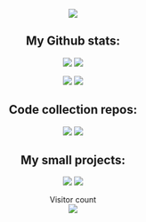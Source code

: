 <p align="center">
  <img src="https://readme-typing-svg.herokuapp.com?font=Fira+Code&pause=1000&color=07CCFF&center=true&vCenter=true&width=650&lines=Hi!+I'm+Patryk;A+IT+and+math+student+at+University+of+Wroc%C5%82aw" />
</p>


<h2 align="center">
  My Github stats:
</h2>

<p align="center">
  <img src = "https://github-readme-stats.vercel.app/api?username=PatrykFlama&count_private=true&show_icons=true&theme=blue-green&bg_color=30,040f0f,000f00" />
  <img src = "https://github-readme-stats.vercel.app/api/top-langs/?username=PatrykFlama&theme=blue-green&bg_color=30,040f0f,000f00&langs_count=3" />
</p>
  
<p align="center">
  <img src = "https://github-readme-stats.vercel.app/api/wakatime?username=PatrykFlama&theme=blue-green&bg_color=30,040f0f,000f00">
  <img src = "https://streak-stats.demolab.com?user=PatrykFlama&theme=blue-green&mode=weekly&background=30%2C040F0F%2C000F00&stroke=7A7A7A">
</p>

  
<h2 align="center">
  Code collection repos:
</h2>

<p align="center">
  <a href="https://github.com/PatrykFlama/Algorytmy"><img src = "https://github-readme-stats.vercel.app/api/pin/?username=PatrykFlama&theme=blue-green&bg_color=30,040f0f,000f00&repo=Algorytmy" /></a>
  <a href="https://github.com/PatrykFlama/Themis">
  <img src = "https://github-readme-stats.vercel.app/api/pin/?username=PatrykFlama&theme=blue-green&bg_color=30,040f0f,000f00&repo=Themis" /></a>
</p>


<h2 align="center">
  My small projects:
</h2>

<p align="center">
  <a href="https://github.com/PatrykFlama/Tetris-competitive-edition">
  <img src = "https://github-readme-stats.vercel.app/api/pin/?username=PatrykFlama&theme=blue-green&repo=Tetris-competitive-edition" /></a>
  <a href="https://github.com/PatrykFlama/UltimateTicTacToe">
  <img src = "https://github-readme-stats.vercel.app/api/pin/?username=PatrykFlama&theme=blue-green&repo=UltimateTicTacToe" /></a>
</p>


<p align="center"> 
  Visitor count<br>
  <img src="https://profile-counter.glitch.me/PatrykFlama/count.svg" />
</p>

<!--
**PatrykFlama/PatrykFlama** is a ✨ _special_ ✨ repository because its `README.md` (this file) appears on your GitHub profile.

Here are some ideas to get you started:

- 🔭 I’m currently working on ...
- 🌱 I’m currently learning ...
- 👯 I’m looking to collaborate on ...
- 🤔 I’m looking for help with ...
- 💬 Ask me about ...
- 📫 How to reach me: ...
- 😄 Pronouns: ...
- ⚡ Fun fact: ...
-->
